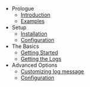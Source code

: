 - Prologue
    - [Introduction](/docs/{{version}}/introduction)
    - [Examples](/docs/{{version}}/examples)
- Setup
    - [Installation](/docs/{{version}}/installation)
    - [Configuration](/docs/{{version}}/configuration)
- The Basics
    - [Getting Started](/docs/{{version}}/getting-started)
    - [Getting the Logs](/docs/{{version}}/getting-logs)
- Advanced Options
    - [Customizing log message](/docs/{{version}}/customizing)
    - [Configuration](/docs/{{version}}/configuration)
